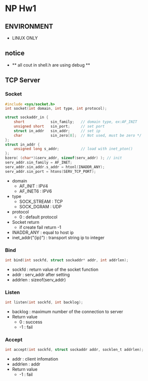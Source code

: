 # NP Hw1 #
## ENVIRONMENT ##
* LINUX ONLY 

## notice ## 
* ** all cout in shell.h are using debug **

## TCP Server ##
### Socket ###
```C
#include <sys/socket.h>
int socket(int domain, int type, int protocol);

struct sockaddr_in {
    short            sin_family;   // domain type, ex:AF_INIT
    unsigned short   sin_port;     // set port
    struct in_addr   sin_addr;     // set ip
    char             sin_zero[8];  // Not used, must be zero */
};
struct in_addr {
    unsigned long s_addr;          // load with inet_pton()
};
bzero( (char*)&serv_addr, sizeof(serv_addr) ); // init
serv_addr.sin_family = AF_INET;
serv_addr.sin_addr.s_addr = htonl(INADDR_ANY);
serv_addr.sin_port = htons(SERV_TCP_PORT);
```

* domain
	* AF_INIT : IPV4
	* AF_INET6 : IPV6
* type 
	* SOCK_STREAM : TCP
	* SOCK_DGRAM : UDP
* protocol 
	* 0 : default protocol
* Socket return 
	* if create fail return -1
* INADDR_ANY : equal to  host ip
* inet_addr("{ip}") : transport string ip to integer

### Bind ###
```C
int bind(int sockfd, struct sockaddr* addr, int addrlen);
```

* sockfd : return value of the socket function
* addr : serv_addr after setting 
* addrlen : sizeof(serv_addr)

### Listen ###
```C
int listen(int sockfd, int backlog);
```
* backlog : maximum number of the connection to server
* Return value
	* 0 : success
	* -1 : fail
	
### Accept ###
```C
int accept(int sockfd, struct sockaddr addr, socklen_t addrlen);
```
* addr : client infomation
* addrlen : addr
* Return value
	* -1 : fail
	
